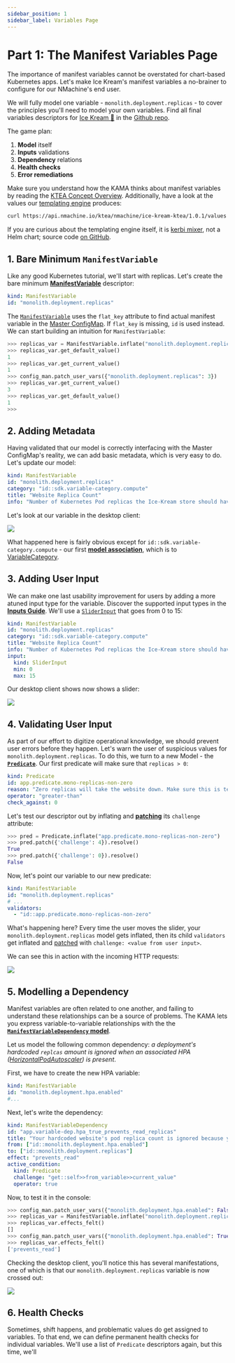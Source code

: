 ```yaml
---
sidebar_position: 1
sidebar_label: Variables Page
---
```







# Part 1: The Manifest Variables Page 

The importance of manifest variables cannot be overstated for chart-based Kubernetes apps.
Let's make Ice Kream's manifest variables a no-brainer to configure for our NMachine's end user. 


We will fully model one variable - `monolith.deployment.replicas` - to cover the principles
you'll need to model your own variables. Find all final variables descriptors for 
[Ice Kream 🍦](https://github.com/nmachine-io/mono/tree/master/ice-kream) in the 
[Github repo](https://github.com/nmachine-io/mono/tree/master/ice-kream/ice-kream-kama/descriptors/variables).

The game plan:
1. **Model** itself
1. **Inputs** validations
1. **Dependency** relations
1. **Health checks**
1. **Error remediations**




Make sure you understand how the KAMA thinks about manifest variables
by reading the [KTEA Concept Overview](/concepts/ktea-concept). Additionally,
have a look at the values our 
[templating engine](https://github.com/nmachine-io/mono/tree/master/ice-kream/ice-kream-ktea)
produces:

```bash
curl https://api.nmachine.io/ktea/nmachine/ice-kream-ktea/1.0.1/values | jq
```

If you are curious about the templating engine itself, it is 
[kerbi mixer](https://nmachine-io.github.io/kerbi), not a Helm chart; 
source code [on GitHub](https://github.com/nmachine-io/mono/tree/master/ice-kream/ice-kream-ktea).







## 1. Bare Minimum `ManifestVariable`

Like any good Kubernetes tutorial, we'll start with replicas. Let's create the
 bare minimum **[ManifestVariable](/models/variables/manifest-variables)** descriptor:

```yaml title="descriptors/variables/deployment"
kind: ManifestVariable
id: "monolith.deployment.replicas"
```

The [`ManifestVariable`](/nope) uses the `flat_key` attribute to find actual manifest variable 
in the [Master ConfigMap](/nope). If `flat_key` is missing, `id` is used instead. 
We can start building an intuition for `ManifestVariable`:

```python title="$ python main.py console"
>>> replicas_var = ManifestVariable.inflate("monolith.deployment.replicas")
>>> replicas_var.get_default_value()
1
>>> replicas_var.get_current_value()
1
>>> config_man.patch_user_vars({"monolith.deployment.replicas": 3})
>>> replicas_var.get_current_value()
3
>>> replicas_var.get_default_value()
1
>>> 
```







## 2. Adding Metadata

Having validated that our model is correctly interfacing with the Master ConfigMap's reality,
we can add basic metadata, which is very easy to do. Let's update our model:

```yaml title="descriptors/variables/deployment"
kind: ManifestVariable
id: "monolith.deployment.replicas"
category: "id::sdk.variable-category.compute"
title: "Website Replica Count"
info: "Number of Kubernetes Pod replicas the Ice-Kream store should have. Each replica can cost up to 80Mb of memory and 200 CPU millicores. One replica is enough for ~200 concurrent users. If you expect traffic to fluctuate, you may want to consider enabling the Pod AutoScaler."
```

Let's look at our variable in the desktop client:

![](/img/walkthrough/var-one.png)

What happened here is fairly obvious except for `id::sdk.variable-category.compute` - our first 
**[model association](/models/models-overview#expressing-model-associations-in-descriptors)**, 
which is to [VariableCategory](/models/variables/variable-category.md).



## 3. Adding User Input

We can make one last usability improvement for users by adding a more atuned
input type for the variable. Discover the supported input types in the 
**[Inputs Guide](/models/variables/input)**. We'll use a 
[`SliderInput`](/nope) that goes from 0 to 15:

```yaml title="descriptors/variables/deployment"
kind: ManifestVariable
id: "monolith.deployment.replicas"
category: "id::sdk.variable-category.compute"
title: "Website Replica Count"
info: "Number of Kubernetes Pod replicas the Ice-Kream store should have. Each replica can cost up to 80Mb of memory and 200 CPU millicores. One replica is enough for ~200 concurrent users. If you expect traffic to fluctuate, you may want to consider enabling the Pod AutoScaler."
input:
  kind: SliderInput
  min: 0
  max: 15
```

Our desktop client shows now shows a slider:

![](/img/walkthrough/var-two.png)






## 4. Validating User Input

As part of our effort to digitize operational knowledge, we should prevent user errors before they happen. 
Let's warn the user of suspicious values for `monolith.deployment.replicas`.
To do this, we turn to a new Model - the **[`Predicate`](/models/predicates/predicates-base)**. Our first
predicate will make sure that `replicas > 0`:

```yaml title="descriptors/variables/helpers"
kind: Predicate
id: app.predicate.mono-replicas-non-zero
reason: "Zero replicas will take the website down. Make sure this is temporary."
operator: "greater-than"
check_against: 0
```

Let's test our descriptor out by inflating and 
**[patching](/tutorials/inflating-models-tutorial#patching)** its `challenge` attribute:

```python
>>> pred = Predicate.inflate("app.predicate.mono-replicas-non-zero")
>>> pred.patch({'challenge': 4}).resolve()
True
>>> pred.patch({'challenge': 0}).resolve()
False
```

Now, let's point our variable to our new predicate: 

```yaml title="descriptors/variables/deployment"
kind: ManifestVariable
id: "monolith.deployment.replicas"
# ...
validators:
  - "id::app.predicate.mono-replicas-non-zero"
```

What's happening here? Every time the user moves the slider, 
your `monolith.deployment.replicas` model gets inflated, then its
child `validators` get inflated and 
[patched](/tutorials/inflating-models-tutorial#patching) with `challenge: <value from user input>`.

We can see this in action with the incoming HTTP requests:

![](/img/walkthrough/validation.gif)






## 5. Modelling a Dependency 

Manifest variables are often related to one another, and failing to understand these relationships
can be a source of problems. The KAMA lets you express variable-to-variable relationships with the the 
**[`ManifestVariableDependency` model](/models/variables/manifest-variable-dependency)**.

Let us model the following common dependency: _a deployment's hardcoded `replcas` amount is ignored
when an associated HPA 
([HorizontalPodAutoscaler](https://kubernetes.io/docs/tasks/run-application/horizontal-pod-autoscale/))
is present_.

First, we have to create the new HPA variable:

```yaml
kind: ManifestVariable
id: "monolith.deployment.hpa.enabled"
#...
```

Next, let's write the dependency:

```yaml
kind: ManifestVariableDependency
id: "app.variable-dep.hpa_true_prevents_read_replicas"
title: "Your hardcoded website's pod replica count is ignored because your HPA (Horizontal Pod Auto-scaler) is enabled."
from: ["id::monolith.deployment.hpa.enabled"]
to: ["id::monolith.deployment.replicas"]
effect: "prevents_read"
active_condition:
  kind: Predicate
  challenge: "get::self>>from_variable>>current_value"
  operator: true
```

Now, to test it in the console:

```python
>>> config_man.patch_user_vars({"monolith.deployment.hpa.enabled": False})
>>> replicas_var = ManifestVariable.inflate("monolith.deployment.replicas")
>>> replicas_var.effects_felt()
[]
>>> config_man.patch_user_vars({"monolith.deployment.hpa.enabled": True})
>>> replicas_var.effects_felt()
['prevents_read']
```

Checking the desktop client, you'll notice this has several manifestations, one of
which is that our `monolith.deployment.replicas` variable is now crossed out:

![](/img/walkthrough/var-barred.png)


## 6. Health Checks

Sometimes, shift happens, and problematic values do get assigned to variables. To 
that end, we can define permanent health checks for individual variables. We'll use
a list of `Predicate` descriptors again, but this time, we'll 